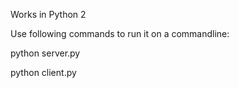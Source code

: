 Works in Python 2

Use following commands to run it on a commandline:

python server.py

python client.py
